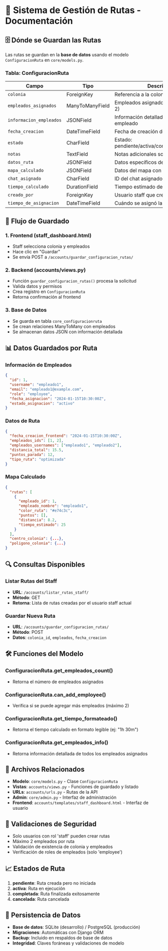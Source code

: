 # 📍 Sistema de Gestión de Rutas - Documentación

## 🗄️ **Dónde se Guardan las Rutas**

Las rutas se guardan en la **base de datos** usando el modelo `ConfiguracionRuta` en `core/models.py`.

### **Tabla: ConfiguracionRuta**

| Campo | Tipo | Descripción |
|-------|------|-------------|
| `colonia` | ForeignKey | Referencia a la colonia procesada |
| `empleados_asignados` | ManyToManyField | Empleados asignados a la ruta (máximo 2) |
| `informacion_empleados` | JSONField | Información detallada de cada empleado |
| `fecha_creacion` | DateTimeField | Fecha de creación de la ruta |
| `estado` | CharField | Estado: pendiente/activa/completada/cancelada |
| `notas` | TextField | Notas adicionales sobre la ruta |
| `datos_ruta` | JSONField | Datos específicos de la ruta calculada |
| `mapa_calculado` | JSONField | Datos del mapa con rutas visualizadas |
| `chat_asignado` | CharField | ID del chat asignado para comunicación |
| `tiempo_calculado` | DurationField | Tiempo estimado de la ruta |
| `creado_por` | ForeignKey | Usuario staff que creó la ruta |
| `tiempo_de_asignacion` | DateTimeField | Cuándo se asignó la ruta |

## 🔄 **Flujo de Guardado**

### **1. Frontend (staff_dashboard.html)**
- Staff selecciona colonia y empleados
- Hace clic en "Guardar"
- Se envía POST a `/accounts/guardar_configuracion_rutas/`

### **2. Backend (accounts/views.py)**
- Función `guardar_configuracion_rutas()` procesa la solicitud
- Valida datos y permisos
- Crea registro en `ConfiguracionRuta`
- Retorna confirmación al frontend

### **3. Base de Datos**
- Se guarda en tabla `core_configuracionruta`
- Se crean relaciones ManyToMany con empleados
- Se almacenan datos JSON con información detallada

## 📊 **Datos Guardados por Ruta**

### **Información de Empleados**
```json
{
  "id": 1,
  "username": "empleado1",
  "email": "empleado1@example.com",
  "role": "employee",
  "fecha_asignacion": "2024-01-15T10:30:00Z",
  "estado_asignacion": "activo"
}
```

### **Datos de Ruta**
```json
{
  "fecha_creacion_frontend": "2024-01-15T10:30:00Z",
  "empleados_ids": [1, 2],
  "empleados_usernames": ["empleado1", "empleado2"],
  "distancia_total": 15.5,
  "puntos_parada": 12,
  "tipo_ruta": "optimizada"
}
```

### **Mapa Calculado**
```json
{
  "rutas": [
    {
      "empleado_id": 1,
      "empleado_nombre": "empleado1",
      "color_ruta": "#e74c3c",
      "puntos": [],
      "distancia": 8.2,
      "tiempo_estimado": 25
    }
  ],
  "centro_colonia": {...},
  "poligono_colonia": {...}
}
```

## 🔍 **Consultas Disponibles**

### **Listar Rutas del Staff**
- **URL**: `/accounts/listar_rutas_staff/`
- **Método**: GET
- **Retorna**: Lista de rutas creadas por el usuario staff actual

### **Guardar Nueva Ruta**
- **URL**: `/accounts/guardar_configuracion_rutas/`
- **Método**: POST
- **Datos**: `colonia_id`, `empleados`, `fecha_creacion`

## 🛠️ **Funciones del Modelo**

### **ConfiguracionRuta.get_empleados_count()**
- Retorna el número de empleados asignados

### **ConfiguracionRuta.can_add_employee()**
- Verifica si se puede agregar más empleados (máximo 2)

### **ConfiguracionRuta.get_tiempo_formateado()**
- Retorna el tiempo calculado en formato legible (ej: "1h 30m")

### **ConfiguracionRuta.get_empleados_info()**
- Retorna información detallada de todos los empleados asignados

## 📁 **Archivos Relacionados**

- **Modelo**: `core/models.py` - Clase `ConfiguracionRuta`
- **Vistas**: `accounts/views.py` - Funciones de guardado y listado
- **URLs**: `accounts/urls.py` - Rutas de la API
- **Admin**: `core/admin.py` - Interfaz de administración
- **Frontend**: `accounts/templates/staff_dashboard.html` - Interfaz de usuario

## 🔐 **Validaciones de Seguridad**

- Solo usuarios con rol 'staff' pueden crear rutas
- Máximo 2 empleados por ruta
- Validación de existencia de colonia y empleados
- Verificación de roles de empleados (solo 'employee')

## 📈 **Estados de Ruta**

1. **pendiente**: Ruta creada pero no iniciada
2. **activa**: Ruta en ejecución
3. **completada**: Ruta finalizada exitosamente
4. **cancelada**: Ruta cancelada

## 💾 **Persistencia de Datos**

- **Base de datos**: SQLite (desarrollo) / PostgreSQL (producción)
- **Migraciones**: Automáticas con Django ORM
- **Backup**: Incluido en respaldos de base de datos
- **Integridad**: Claves foráneas y validaciones de modelo 